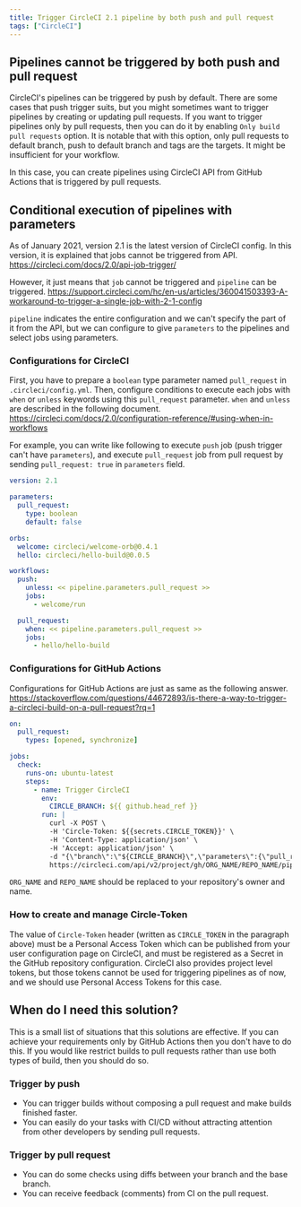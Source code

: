```yaml
---
title: Trigger CircleCI 2.1 pipeline by both push and pull request
tags: ["CircleCI"]
---
```


## Pipelines cannot be triggered by both push and pull request

CircleCI's pipelines can be triggered by push by default.
There are some cases that push trigger suits, but you might sometimes want to trigger pipelines by creating or updating pull requests.
If you want to trigger pipelines only by pull requests, then you can do it by enabling `Only build pull requests` option.
It is notable that with this option, only pull requests to default branch, push to default branch and tags are the targets. It might be insufficient for your workflow.

In this case, you can create pipelines using CircleCI API from GitHub Actions that is triggered by pull requests.
<!--more-->
## Conditional execution of pipelines with parameters

As of January 2021, version 2.1 is the latest version of CircleCI config.
In this version, it is explained that jobs cannot be triggered from API.
https://circleci.com/docs/2.0/api-job-trigger/

However, it just means that `job` cannot be triggered and `pipeline` can be triggered.
https://support.circleci.com/hc/en-us/articles/360041503393-A-workaround-to-trigger-a-single-job-with-2-1-config

`pipeline` indicates the entire configuration and we can't specify the part of it from the API, but we can configure to give `parameters` to the pipelines and select jobs using parameters.

### Configurations for CircleCI

First, you have to prepare a `boolean` type parameter named `pull_request` in `.circleci/config.yml`.
Then, configure conditions to execute each jobs with `when` or `unless` keywords using this `pull_request` parameter.
`when` and `unless` are described in the following document.
https://circleci.com/docs/2.0/configuration-reference/#using-when-in-workflows

For example, you can write like following to execute `push` job (push trigger can't have `parameters`), and execute `pull_request` job from pull request by sending `pull_request: true` in `parameters` field.

```yaml
version: 2.1

parameters:
  pull_request:
    type: boolean
    default: false

orbs:
  welcome: circleci/welcome-orb@0.4.1
  hello: circleci/hello-build@0.0.5

workflows:
  push:
    unless: << pipeline.parameters.pull_request >>
    jobs:
      - welcome/run

  pull_request:
    when: << pipeline.parameters.pull_request >>
    jobs:
      - hello/hello-build
```

### Configurations for GitHub Actions

Configurations for GitHub Actions are just as same as the following answer.
https://stackoverflow.com/questions/44672893/is-there-a-way-to-trigger-a-circleci-build-on-a-pull-request?rq=1

```yaml
on:
  pull_request:
    types: [opened, synchronize]

jobs:
  check:
    runs-on: ubuntu-latest
    steps:
      - name: Trigger CircleCI
        env:
          CIRCLE_BRANCH: ${{ github.head_ref }}
        run: |
          curl -X POST \
          -H 'Circle-Token: ${{secrets.CIRCLE_TOKEN}}' \
          -H 'Content-Type: application/json' \
          -H 'Accept: application/json' \
          -d "{\"branch\":\"${CIRCLE_BRANCH}\",\"parameters\":{\"pull_request\":true}}" \
          https://circleci.com/api/v2/project/gh/ORG_NAME/REPO_NAME/pipeline
```

`ORG_NAME` and `REPO_NAME` should be replaced to your repository's owner and name.

### How to create and manage Circle-Token

The value of `Circle-Token` header (written as `CIRCLE_TOKEN` in the paragraph above) must be a Personal Access Token which can be published from your user configuration page on CircleCI, and must be registered as a Secret in the GitHub repository configuration.
CircleCI also provides project level tokens, but those tokens cannot be used for triggering pipelines as of now, and we should use Personal Access Tokens for this case.

## When do I need this solution?

This is a small list of situations that this solutions are effective.
If you can achieve your requirements only by GitHub Actions then you don't have to do this.
If you would like restrict builds to pull requests rather than use both types of build, then you should do so.

### Trigger by push

- You can trigger builds without composing a pull request and make builds finished faster.
- You can easily do your tasks with CI/CD without attracting attention from other developers by sending pull requests.

### Trigger by pull request

- You can do some checks using diffs between your branch and the base branch.
- You can receive feedback (comments) from CI on the pull request.
